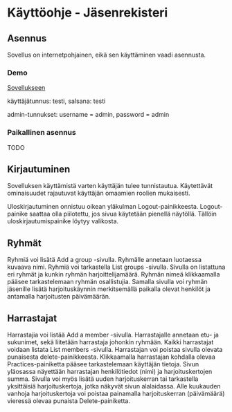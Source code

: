 # Käyttöohje - Jäsenrekisteri

## Asennus
Sovellus on internetpohjainen, eikä sen käyttäminen vaadi asennusta.

### Demo
[Sovellukseen](https://polar-plains-24269.herokuapp.com/ "Jäsenrekisteri")

käyttäjätunnus: testi, salsana: testi

admin-tunnukset: username = admin, password = admin

### Paikallinen asennus
TODO

## Kirjautuminen
Sovelluksen käyttämistä varten käyttäjän tulee tunnistautua. Käytettävät ominaisuudet rajautuvat käyttäjän omaamien roolien mukaisesti.

Uloskirjautuminen onnistuu oikean yläkulman Logout-painikkeesta. Logout-painike saattaa olla piilotettu, jos sivua käytetään pienellä näytöllä. Tällöin uloskirjautumispainike löytyy valikosta.

## Ryhmät
Ryhmiä voi lisätä Add a group -sivulla. Ryhmälle annetaan luotaessa kuvaava nimi.
Ryhmiä voi tarkastella List groups -sivulla. Sivulla on listattuna eri ryhmät ja kunkin ryhmän harjoittelijamäärä. Ryhmän nimeä klikkaamalla pääsee tarkastelemaan ryhmän osallistujia. Samalla sivulla voi ryhmän jäsenille lisätä harjoituskäynnin merkitsemällä paikalla olevat henkilöt ja antamalla harjoitusten päivämäärän.

## Harrastajat
Harrastajia voi listää Add a member -sivulla. Harrastajalle annetaan etu- ja sukunimet, sekä liitetään harrastaja johonkin ryhmään. Kaikki harrastajat voidaan listata List members -sivulla. Harrastajan voi poistaa sivulla olevata punaisesta delete-painikkeesta. Klikkaamalla harrastajan kohdalla olevaa Practices-painiketta pääsee tarkastelemaan käyttäjän tietoja. Sivun yläosassa näyettään harrastajan henkilötiedot (nimi) ja harjoituskertojen summa. Sivulla voi myös lisätä uuden harjoituskerran tai tarkastella yksittäisiä harjoituskertoja, jotka näkyvät sivun alalaidassa. Alle kuukauden vanhoja harjoituskertoja voi poistaa painamalla harjoituskerran (päivämäärä) vieressä olevaa punaista Delete-painiketta.

